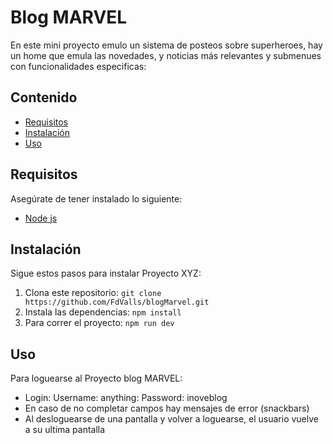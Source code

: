 # Blog MARVEL

En este mini proyecto emulo un sistema de posteos sobre superheroes, hay un home que emula las novedades, y noticias más relevantes y submenues con funcionalidades especificas:

## Contenido

- [Requisitos](#requisitos)
- [Instalación](#instalación)
- [Uso](#uso)

## Requisitos

Asegúrate de tener instalado lo siguiente:

- [Node js](https://nodejs.org/es)

## Instalación

Sigue estos pasos para instalar Proyecto XYZ:

1. Clona este repositorio: `git clone https://github.com/FdValls/blogMarvel.git`
2. Instala las dependencias: `npm install`
3. Para correr el proyecto: `npm run dev`

## Uso

Para loguearse al Proyecto blog MARVEL:

- Login: Username: anything: Password: inoveblog
- En caso de no completar campos hay mensajes de error (snackbars)
- Al desloguearse de una pantalla y volver a loguearse, el usuario vuelve a su ultima pantalla
